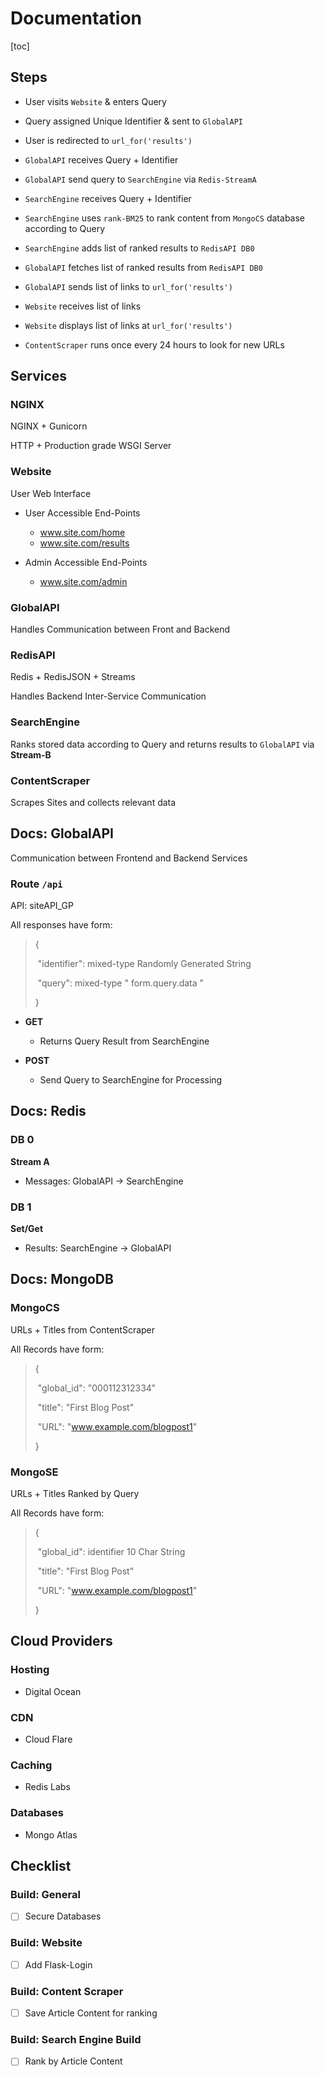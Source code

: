 # Documentation

[toc]

## Steps

- User visits `Website` & enters Query
- Query assigned Unique Identifier & sent to `GlobalAPI`
- User is redirected to `url_for('results')`

- `GlobalAPI` receives Query + Identifier
- `GlobalAPI` send query to `SearchEngine` via `Redis-StreamA`

- `SearchEngine` receives Query + Identifier
- `SearchEngine` uses `rank-BM25` to rank content from `MongoCS` database according to Query
- `SearchEngine` adds list of ranked results to `RedisAPI DB0`
  
- `GlobalAPI`  fetches list of ranked results from `RedisAPI DB0`
  
- `GlobalAPI` sends list of links to `url_for('results')`

- `Website` receives list of links
- `Website` displays list of links at `url_for('results')`

- `ContentScraper` runs once every 24 hours to look for new URLs

  

## Services

### NGINX

NGINX + Gunicorn

HTTP + Production grade WSGI Server



### Website

User Web Interface

- User Accessible End-Points

  - www.site.com/home
  - www.site.com/results

- Admin Accessible End-Points

  - www.site.com/admin

    

### GlobalAPI

Handles Communication between Front and Backend



### RedisAPI

Redis + RedisJSON + Streams

Handles Backend Inter-Service Communication

 

### SearchEngine 

Ranks stored data according to Query and returns results to  `GlobalAPI` via **Stream-B**



### ContentScraper

Scrapes Sites and collects relevant data



## Docs: GlobalAPI 

Communication between Frontend and Backend Services



### Route   `/api` 

API: siteAPI_GP

All responses have form:

> {
>
> ​	"identifier":   mixed-type        Randomly Generated  String
>
> ​	"query":          mixed-type     " form.query.data "
>
> }

- **GET**
  
  - Returns Query Result from SearchEngine
- **POST**
  
  - Send Query to SearchEngine for Processing
  
    

## Docs: Redis

### DB 0

**Stream A**

- Messages:  GlobalAPI ->  SearchEngine



### DB 1

**Set/Get**

- Results: SearchEngine -> GlobalAPI



## Docs: MongoDB

### MongoCS

URLs + Titles from ContentScraper

All Records have form:

>{
>
>​	"global_id": "000112312334"
>
>​	"title": "First Blog Post"
>
>​	"URL": "www.example.com/blogpost1"
>
>}



### MongoSE

URLs + Titles Ranked by Query

All Records have form:

>{
>
>​	"global_id": identifier 10 Char String
>
>​	"title": "First Blog Post"
>
>​	"URL": "www.example.com/blogpost1"
>
>}



## Cloud Providers

### Hosting

- Digital Ocean

### CDN

- Cloud Flare

### Caching

- Redis Labs

### Databases

- Mongo Atlas



## Checklist

### Build: General 

- [ ] Secure Databases

  



### Build: Website

- [ ] Add Flask-Login

  


### Build: Content Scraper

- [ ] Save Article Content for ranking



### Build: Search Engine Build

- [ ] Rank by Article Content
